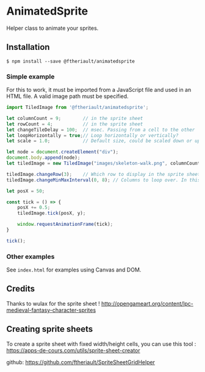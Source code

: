 # AnimatedSprite

Helper class to animate your sprites.

## Installation

````
$ npm install --save @ftheriault/animatedsprite
````

### Simple example

For this to work, it must be imported from a JavaScript file and used in an HTML file. A valid image path must be specified.

````javascript
import TiledImage from '@ftheriault/animatedsprite';

let columnCount = 9;        // in the sprite sheet
let rowCount = 4;           // in the sprite sheet
let changeTileDelay = 100;  // msec. Passing from a cell to the other
let loopHorizontally = true;// Loop horizontally or vertically?
let scale = 1.0;            // Default size, could be scaled down or up

let node = document.createElement("div");
document.body.append(node);
let tiledImage = new TiledImage("images/skeleton-walk.png", columnCount, rowCount, changeTileDelay, loopHorizontally, scale, node);

tiledImage.changeRow(3);    // Which row to display in the sprite sheet
tiledImage.changeMinMaxInterval(0, 8); // Columns to loop over. In this case, from column 0 to 8

let posX = 50;

const tick = () => {
    posX += 0.5;
    tiledImage.tick(posX, y);

    window.requestAnimationFrame(tick);
}

tick();

````

### Other examples

See `index.html` for examples using Canvas and DOM.

## Credits
Thanks to wulax for the sprite sheet !
http://opengameart.org/content/lpc-medieval-fantasy-character-sprites

## Creating sprite sheets

To create a sprite sheet with fixed width/height cells, you can use this tool : https://apps-de-cours.com/utils/sprite-sheet-creator

github: https://github.com/ftheriault/SpriteSheetGridHelper